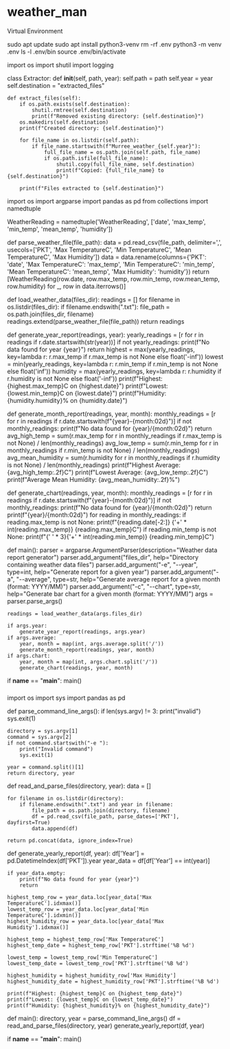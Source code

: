 # weather_man

Virtual Environment

sudo apt update
sudo apt install python3-venv
rm -rf .env
python3 -m venv .env
ls -l .env/bin
source .env/bin/activate

import os
import shutil
import logging

class Extractor:
    def __init__(self, path, year):
        self.path = path
        self.year = year
        self.destination = "extracted_files"

    def extract_files(self):
        if os.path.exists(self.destination):
            shutil.rmtree(self.destination)
            print(f"Removed existing directory: {self.destination}")
        os.makedirs(self.destination)
        print(f"Created directory: {self.destination}")

        for file_name in os.listdir(self.path):
            if file_name.startswith(f"Murree_weather_{self.year}"):
                full_file_name = os.path.join(self.path, file_name)
                if os.path.isfile(full_file_name):
                    shutil.copy(full_file_name, self.destination)
                    print(f"Copied: {full_file_name} to {self.destination}")

        print(f"Files extracted to {self.destination}")




import os
import argparse
import pandas as pd
from collections import namedtuple

WeatherReading = namedtuple('WeatherReading', ['date', 'max_temp', 'min_temp', 'mean_temp', 'humidity'])

def parse_weather_file(file_path):
    data = pd.read_csv(file_path, delimiter=',', usecols=['PKT', 'Max TemperatureC', 'Min TemperatureC', 'Mean TemperatureC', 'Max Humidity'])
    data = data.rename(columns={'PKT': 'date', 'Max TemperatureC': 'max_temp', 'Min TemperatureC': 'min_temp', 'Mean TemperatureC': 'mean_temp', 'Max Humidity': 'humidity'})
    return [WeatherReading(row.date, row.max_temp, row.min_temp, row.mean_temp, row.humidity) for _, row in data.iterrows()]

def load_weather_data(files_dir):
    readings = []
    for filename in os.listdir(files_dir):
        if filename.endswith(".txt"):
            file_path = os.path.join(files_dir, filename)
            readings.extend(parse_weather_file(file_path))
    return readings

def generate_year_report(readings, year):
    yearly_readings = [r for r in readings if r.date.startswith(str(year))]
    if not yearly_readings:
        print(f"No data found for year {year}")
        return
    highest = max(yearly_readings, key=lambda r: r.max_temp if r.max_temp is not None else float('-inf'))
    lowest = min(yearly_readings, key=lambda r: r.min_temp if r.min_temp is not None else float('inf'))
    humidity = max(yearly_readings, key=lambda r: r.humidity if r.humidity is not None else float('-inf'))
    print(f"Highest: {highest.max_temp}C on {highest.date}")
    print(f"Lowest: {lowest.min_temp}C on {lowest.date}")
    print(f"Humidity: {humidity.humidity}% on {humidity.date}")

def generate_month_report(readings, year, month):
    monthly_readings = [r for r in readings if r.date.startswith(f"{year}-{month:02d}")]
    if not monthly_readings:
        print(f"No data found for {year}/{month:02d}")
        return
    avg_high_temp = sum(r.max_temp for r in monthly_readings if r.max_temp is not None) / len(monthly_readings)
    avg_low_temp = sum(r.min_temp for r in monthly_readings if r.min_temp is not None) / len(monthly_readings)
    avg_mean_humidity = sum(r.humidity for r in monthly_readings if r.humidity is not None) / len(monthly_readings)
    print(f"Highest Average: {avg_high_temp:.2f}C")
    print(f"Lowest Average: {avg_low_temp:.2f}C")
    print(f"Average Mean Humidity: {avg_mean_humidity:.2f}%")

def generate_chart(readings, year, month):
    monthly_readings = [r for r in readings if r.date.startswith(f"{year}-{month:02d}")]
    if not monthly_readings:
        print(f"No data found for {year}/{month:02d}")
        return
    print(f"{year}/{month:02d}")
    for reading in monthly_readings:
        if reading.max_temp is not None:
            print(f"{reading.date[-2:]} {'+' * int(reading.max_temp)} {reading.max_temp}C")
        if reading.min_temp is not None:
            print(f"{' ' * 3}{'+' * int(reading.min_temp)} {reading.min_temp}C")

def main():
    parser = argparse.ArgumentParser(description="Weather data report generator")
    parser.add_argument("files_dir", help="Directory containing weather data files")
    parser.add_argument("-e", "--year", type=int, help="Generate report for a given year")
    parser.add_argument("-a", "--average", type=str, help="Generate average report for a given month (format: YYYY/MM)")
    parser.add_argument("-c", "--chart", type=str, help="Generate bar chart for a given month (format: YYYY/MM)")
    args = parser.parse_args()

    readings = load_weather_data(args.files_dir)

    if args.year:
        generate_year_report(readings, args.year)
    if args.average:
        year, month = map(int, args.average.split('/'))
        generate_month_report(readings, year, month)
    if args.chart:
        year, month = map(int, args.chart.split('/'))
        generate_chart(readings, year, month)

if __name__ == "__main__":
    main()






###
import os
import sys
import pandas as pd

def parse_command_line_args():
    if len(sys.argv) != 3:
        print("invalid")
        sys.exit(1)

    directory = sys.argv[1]
    command = sys.argv[2]
    if not command.startswith("-e "):
        print("Invalid command")
        sys.exit(1)

    year = command.split()[1]
    return directory, year

def read_and_parse_files(directory, year):
    data = []

    for filename in os.listdir(directory):
        if filename.endswith(".txt") and year in filename:
            file_path = os.path.join(directory, filename)
            df = pd.read_csv(file_path, parse_dates=['PKT'], dayfirst=True)
            data.append(df)

    return pd.concat(data, ignore_index=True)

def generate_yearly_report(df, year):
    df['Year'] = pd.DatetimeIndex(df['PKT']).year
    year_data = df[df['Year'] == int(year)]

    if year_data.empty:
        print(f"No data found for year {year}")
        return

    highest_temp_row = year_data.loc[year_data['Max TemperatureC'].idxmax()]
    lowest_temp_row = year_data.loc[year_data['Min TemperatureC'].idxmin()]
    highest_humidity_row = year_data.loc[year_data['Max Humidity'].idxmax()]

    highest_temp = highest_temp_row['Max TemperatureC']
    highest_temp_date = highest_temp_row['PKT'].strftime('%B %d')

    lowest_temp = lowest_temp_row['Min TemperatureC']
    lowest_temp_date = lowest_temp_row['PKT'].strftime('%B %d')

    highest_humidity = highest_humidity_row['Max Humidity']
    highest_humidity_date = highest_humidity_row['PKT'].strftime('%B %d')

    print(f"Highest: {highest_temp}C on {highest_temp_date}")
    print(f"Lowest: {lowest_temp}C on {lowest_temp_date}")
    print(f"Humidity: {highest_humidity}% on {highest_humidity_date}")

def main():
    directory, year = parse_command_line_args()
    df = read_and_parse_files(directory, year)
    generate_yearly_report(df, year)

if __name__ == "__main__":
    main()





